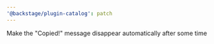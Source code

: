 ```yaml
---
'@backstage/plugin-catalog': patch
---
```


Make the "Copied!" message disappear automatically after some time
